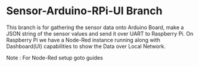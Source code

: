 # Sensor-Arduino-RPi-UI Branch
This branch is for gathering the sensor data onto Arduino Board, make a JSON string of the sensor values and send it over UART to Raspberry Pi.
On Raspberry Pi we have a Node-Red instance running along with Dashboard(UI) capabilities to show the Data over Local Network.

Note : For Node-Red setup goto guides
